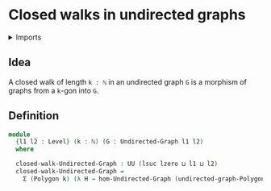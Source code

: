 # Closed walks in undirected graphs

<details><summary>Imports</summary>
```agda
module graph-theory.closed-walks-undirected-graphs where
open import elementary-number-theory.natural-numbers
open import foundation.dependent-pair-types
open import foundation.universe-levels
open import graph-theory.morphisms-undirected-graphs
open import graph-theory.polygons
open import graph-theory.undirected-graphs
```
</details>

## Idea

A closed walk of length `k : ℕ` in an undirected graph `G` is a morphism of graphs from a `k`-gon into `G`.

## Definition

```agda
module _
  {l1 l2 : Level} (k : ℕ) (G : Undirected-Graph l1 l2)
  where

  closed-walk-Undirected-Graph : UU (lsuc lzero ⊔ l1 ⊔ l2)
  closed-walk-Undirected-Graph =
    Σ (Polygon k) (λ H → hom-Undirected-Graph (undirected-graph-Polygon k H) G)
```
